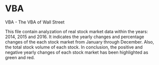 # VBA
VBA - The VBA of Wall Street

This file contain analyzation of real stock market data within the years: 2014, 2015 and 2016. It indicates the yearly changes and percentage changes of the each stock market from January through December. Also, the total stock volume of each stock. In conclusion, the positive and negative yearly changes of each stock market has been highlighted as green and red. 
